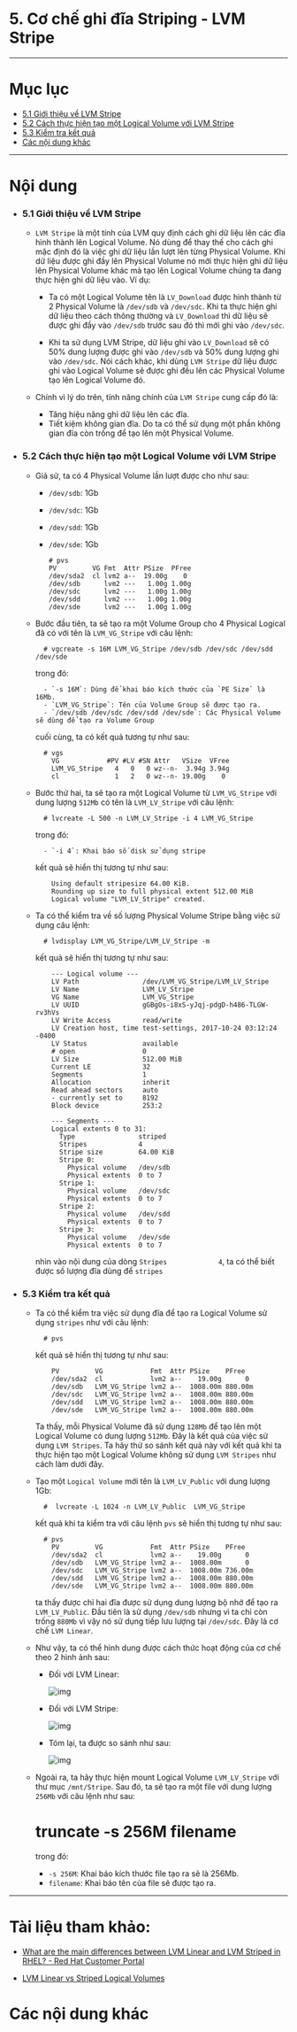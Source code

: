 # 5. Cơ chế ghi đĩa Striping - LVM Stripe

____

# Mục lục


- [5.1 Giới thiệu về LVM Stripe](#about)
- [5.2 Cách thực hiện tạo một Logical Volume với LVM Stripe](#setup)
- [5.3 Kiểm tra kết quả](#check_result)
- [Các nội dung khác](#content-others)

____

# <a name="content">Nội dung</a>

- ### <a name="about">5.1 Giới thiệu về LVM Stripe</a>

    - `LVM Stripe` là một tính của LVM quy định cách ghi dữ liệu lên các đĩa hình thành lên Logical Volume. Nó dùng để thay thế cho cách ghi mặc định đó là việc ghi dữ liệu lần lượt lên từng Physical Volume. Khi dữ liệu được ghi đầy lên Physical Volume nó mới thực hiện ghi dữ liệu lên Physical Volume khác mà tạo lên Logical Volume chúng ta đang thực hiện ghi dữ liệu vào. Ví dụ:

        - Ta có một Logical Volume tên là `LV_Download` được hình thành từ 2 Physical Volume là `/dev/sdb` và `/dev/sdc`. Khi ta thực hiện ghi dữ liệu theo cách thông thường và `LV_Download` thì dữ liệu sẽ được ghi đầy vào `/dev/sdb` trước sau đó thì mới ghi vào `/dev/sdc`. 

        - Khi ta sử dụng LVM Stripe, dữ liệu ghi vào `LV_Download` sẽ có 50% dung lượng được ghi vào `/dev/sdb` và 50% dung lượng ghi vào `/dev/sdc`. Nói cách khác, khi dùng `LVM Stripe` dữ liệu được ghi vào Logical Volume sẽ được ghi đều lên các Physical Volume tạo lên Logical Volume đó.

    - Chính vì lý do trên, tính năng chính của `LVM Stripe` cung cấp đó là: 

        - Tăng hiệu năng ghi dữ liệu lên các đĩa.
        - Tiết kiệm không gian đĩa. Do ta có thể sử dụng một phần không gian đĩa còn trống để tạo lên một Physical Volume.
        
- ### <a name="setup">5.2 Cách thực hiện tạo một Logical Volume với LVM Stripe</a>

    - Giả sử, ta có 4 Physical Volume lần lượt được cho như sau:

        - `/dev/sdb`: 1Gb
        - `/dev/sdc`: 1Gb
        - `/dev/sdd`: 1Gb
        - `/dev/sde`: 1Gb

              # pvs
              PV         VG Fmt  Attr PSize  PFree
              /dev/sda2  cl lvm2 a--  19.00g    0
              /dev/sdb      lvm2 ---   1.00g 1.00g
              /dev/sdc      lvm2 ---   1.00g 1.00g
              /dev/sdd      lvm2 ---   1.00g 1.00g
              /dev/sde      lvm2 ---   1.00g 1.00g

    - Bước đầu tiên, ta sẽ tạo ra một Volume Group cho 4 Physical Logical đã có với tên là `LVM_VG_Stripe` với câu lệnh:

            # vgcreate -s 16M LVM_VG_Stripe /dev/sdb /dev/sdc /dev/sdd /dev/sde

        trong đó:

            - `-s 16M`: Dùng để khai báo kích thước của `PE Size` là 16Mb.
            - `LVM_VG_Stripe`: Tên của Volume Group sẽ được tạo ra.
            - `/dev/sdb /dev/sdc /dev/sdd /dev/sde`: Các Physical Volume sẽ dùng để tạo ra Volume Group

        cuối cùng, ta có kết quả tương tự như sau:

            # vgs
              VG            #PV #LV #SN Attr   VSize  VFree
              LVM_VG_Stripe   4   0   0 wz--n-  3.94g 3.94g
              cl              1   2   0 wz--n- 19.00g    0

    - Bước thứ hai, ta sẽ tạo ra một Logical Volume từ `LVM_VG_Stripe` với dung lượng `512Mb` có tên là `LVM_LV_Stripe` với câu lệnh:

            # lvcreate -L 500 -n LVM_LV_Stripe -i 4 LVM_VG_Stripe

        trong đó:

            - `-i 4`: Khai báo số disk sử dụng stripe

        kết quả sẽ hiển thị tương tự như sau:

              Using default stripesize 64.00 KiB.
              Rounding up size to full physical extent 512.00 MiB
              Logical volume "LVM_LV_Stripe" created.

    - Ta có thể kiểm tra về số lượng Physical Volume Stripe bằng việc sử dụng câu lệnh:

            # lvdisplay LVM_VG_Stripe/LVM_LV_Stripe -m

        kết quả sẽ hiển thị tương tự như sau:

              --- Logical volume ---
              LV Path                /dev/LVM_VG_Stripe/LVM_LV_Stripe
              LV Name                LVM_LV_Stripe
              VG Name                LVM_VG_Stripe
              LV UUID                gGBgOs-i8xS-yJqj-pdgD-h486-TLGW-rv3hVs
              LV Write Access        read/write
              LV Creation host, time test-settings, 2017-10-24 03:12:24 -0400
              LV Status              available
              # open                 0
              LV Size                512.00 MiB
              Current LE             32
              Segments               1
              Allocation             inherit
              Read ahead sectors     auto
              - currently set to     8192
              Block device           253:2

              --- Segments ---
              Logical extents 0 to 31:
                Type                striped
                Stripes             4
                Stripe size         64.00 KiB
                Stripe 0:
                  Physical volume   /dev/sdb
                  Physical extents  0 to 7
                Stripe 1:
                  Physical volume   /dev/sdc
                  Physical extents  0 to 7
                Stripe 2:
                  Physical volume   /dev/sdd
                  Physical extents  0 to 7
                Stripe 3:
                  Physical volume   /dev/sde
                  Physical extents  0 to 7

        nhìn vào nội dung của dòng `Stripes             4`, ta có thể biết được số lượng đĩa dùng để `stripes`


- ### <a name="check_result">5.3 Kiểm tra kết quả</a>

    - Ta có thể kiểm tra việc sử dụng đĩa để tạo ra Logical Volume sử dụng `stripes` như với câu lệnh:

            # pvs

        kết quả sẽ hiển thị tương tự như sau:

              PV         VG            Fmt  Attr PSize    PFree
              /dev/sda2  cl            lvm2 a--    19.00g      0
              /dev/sdb   LVM_VG_Stripe lvm2 a--  1008.00m 880.00m
              /dev/sdc   LVM_VG_Stripe lvm2 a--  1008.00m 880.00m
              /dev/sdd   LVM_VG_Stripe lvm2 a--  1008.00m 880.00m
              /dev/sde   LVM_VG_Stripe lvm2 a--  1008.00m 880.00m

        Ta thấy, mỗi Physical Volume đã sử dụng `128Mb` để tạo lên một Logical Volume có dung lượng `512Mb`. Đây là kết quả của việc sử dụng `LVM Stripes`. Ta hãy thử so sánh kết quả này với kết quả khi ta thực hiện tạo một Logical Volume không sử dụng `LVM Stripes` như cách làm dưới đây.

    - Tạo một `Logical Volume` mới tên là `LVM_LV_Public` với dung lượng 1Gb:

            #  lvcreate -L 1024 -n LVM_LV_Public  LVM_VG_Stripe

        kết quả khi ta kiểm tra với câu lệnh `pvs` sẽ hiển thị tương tự như sau:

            # pvs
              PV         VG            Fmt  Attr PSize    PFree
              /dev/sda2  cl            lvm2 a--    19.00g      0
              /dev/sdb   LVM_VG_Stripe lvm2 a--  1008.00m      0
              /dev/sdc   LVM_VG_Stripe lvm2 a--  1008.00m 736.00m
              /dev/sdd   LVM_VG_Stripe lvm2 a--  1008.00m 880.00m
              /dev/sde   LVM_VG_Stripe lvm2 a--  1008.00m 880.00m

        ta thấy được chỉ hai đĩa được sử dụng dung lượng bộ nhớ để tạo ra `LVM_LV_Public`. Đầu tiên là sử dụng `/dev/sdb` nhưng vì ta chỉ còn trống `880Mb` vì vậy nó sử dụng tiếp lưu lượng tại `/dev/sdc`. Đây là cơ chế `LVM Linear`.

    - Như vậy, ta có thể hình dung được cách thức hoạt động của cơ chế theo 2 hình ảnh sau:

        - Đối với LVM Linear:

            ![img](../pictures/linear-read-write-pattern.gif)

        - Đối với LVM Stripe:

            ![img](../pictures/striped-read-write-pattern.gif)

        - Tóm lại, ta được so sánh như sau:

            ![img](../pictures/linear-vs-striped-logical-volume-overview.png)
    
    - Ngoài ra, ta hãy thực hiện mount Logical Volume `LVM_LV_Stripe` với thư mục `/mnt/Stripe`. Sau đó, ta sẽ tạo ra một file với dung lượng `256Mb` với câu lệnh như sau:

        # truncate -s 256M filename

      trong đó:

        - `-s 256M`: Khai báo kích thước file tạo ra sẽ là 256Mb.
        - `filename`: Khai báo tên của file sẽ được tạo ra.
____

# Tài liệu tham khảo:

- [What are the main differences between LVM Linear and LVM Striped in RHEL? - Red Hat Customer Portal](https://access.redhat.com/solutions/41341)

- [LVM Linear vs Striped Logical Volumes](https://sysadmincasts.com/episodes/27-lvm-linear-vs-striped-logical-volumes)

# <a name="content-others">Các nội dung khác</a>
